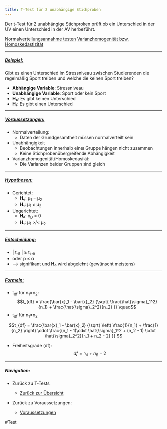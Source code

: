 ```yaml
---
title: T-Test für 2 unabhängige Stichproben
---
```


Der t-Test für 2 unabhängige Stichproben prüft ob ein Unterschied in der UV einen Unterschied in der AV herbeiführt.

[Normalverteilungsannahme testen](/normalverteilungsannahme-testen)
[Varianzhomogenität bzw. Homoskedastizität](/varianzhomogenitaet-bzw-homoskedastizitaet)

---

##### <u>Beispiel:</u>

Gibt es einen Unterschied im Stressniveau zwischen Studierenden die regelmäßig Sport treiben und welche die keinen Sport treiben?

* **Abhängige Variable**: Stressniveau
* **Unabhängige Variable**: Sport oder kein Sport
* **H₀**: Es gibt keinen Unterschied
* **H₁**: Es gibt einen Unterschied

---

##### <u>Voraussetzungen:</u>

* Normalverteilung:
  * Daten der Grundgesamtheit müssen normalverteilt sein
* Unabhängigkeit
  * Beobachtungen innerhalb einer Gruppe hängen nicht zusammen
  * Keine Stichprobenübergreifende Abhängigkeit
* Varianzhomogenität/Homoskedasität:
  * Die Varianzen beider Gruppen sind gleich

---

##### <u>Hypothesen:</u>

* Gerichtet:
  * **H₀**: μ<sub>1</sub> = μ<sub>2</sub>
  * **H₁**: μ<sub>1</sub> ≠ μ<sub>2</sub>
* Ungerichtet:
  * **H₀**: x̄<sub>D</sub> = 0
  * **H₁**: μ<sub>1</sub> >/\< μ<sub>2</sub>

---

##### <u>Entscheidung:</u>

* \| t<sub>df</sub> | ≥ t<sub>krit</sub>
* oder p ≤ α
* --> signifikant und **H₀** wird abgelehnt (gewünscht meistens)

---

##### <u>Formeln:</u>

* t<sub>df</sub> für n<sub>1</sub>=n<sub>2</sub>:
  $$t_{df} = \frac{\bar{x}_1 - \bar{x}_2}
{\sqrt{ \frac{\hat{\sigma}_1^2}{n_1} + \frac{\hat{\sigma}_2^2}{n_2} }} 
\quad$$
* t<sub>df</sub> für n<sub>1</sub>≠n<sub>2</sub>

$$t_{df} = \frac{\bar{x}_1 - \bar{x}_2}
{\sqrt{ \left( \frac{1}{n_1} + \frac{1}{n_2} \right) 
\cdot \frac{(n_1 - 1)\cdot \hat{\sigma}_1^2 + (n_2 - 1) \cdot \hat{\sigma}_2^2}{n_1 + n_2 - 2} }}
$$

* Freiheitsgrade (df):
  $$\quad df = n_A + n_B - 2$$

---

##### Navigation:

* Zurück zu T-Tests
  
  * [Zurück zur Übersicht](/t-tests)
* Zurück zu Voraussetzungen:
  
  * [Voraussetzungen](/varianzhomogenitaet-ja-nein)

\#Test
